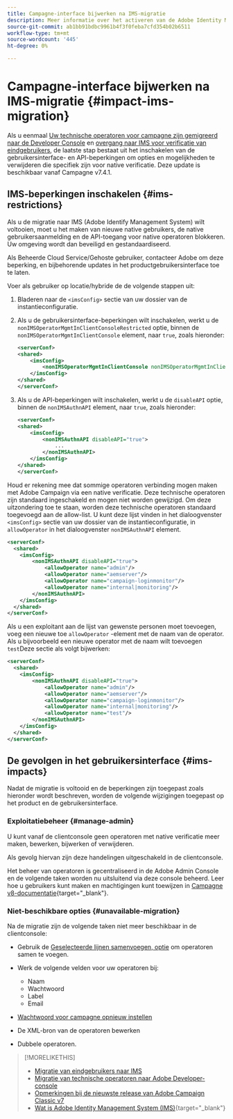 ```yaml
---
title: Campagne-interface bijwerken na IMS-migratie
description: Meer informatie over het activeren van de Adobe Identity Management System Migration Interface-effecten
source-git-commit: ab1bb91bdbc9961b4f3f0feba7cfd354b02b6511
workflow-type: tm+mt
source-wordcount: '445'
ht-degree: 0%

---
```


# Campagne-interface bijwerken na IMS-migratie {#impact-ims-migration}

Als u eenmaal [Uw technische operatoren voor campagne zijn gemigreerd naar de Developer Console](ims-migration.md) en [overgang naar IMS voor verificatie van eindgebruikers](migrate-users-to-ims.md), de laatste stap bestaat uit het inschakelen van de gebruikersinterface- en API-beperkingen om opties en mogelijkheden te verwijderen die specifiek zijn voor native verificatie. Deze update is beschikbaar vanaf Campagne v7.4.1.

## IMS-beperkingen inschakelen {#ims-restrictions}

Als u de migratie naar IMS (Adobe Identify Management System) wilt voltooien, moet u het maken van nieuwe native gebruikers, de native gebruikersaanmelding en de API-toegang voor native operatoren blokkeren. Uw omgeving wordt dan beveiligd en gestandaardiseerd.

Als Beheerde Cloud Service/Gehoste gebruiker, contacteer Adobe om deze beperking, en bijbehorende updates in het productgebruikersinterface toe te laten.

Voer als gebruiker op locatie/hybride de de volgende stappen uit:

1. Bladeren naar de `<imsConfig>` sectie van uw dossier van de instantieconfiguratie.
1. Als u de gebruikersinterface-beperkingen wilt inschakelen, werkt u de `nonIMSOperatorMgmtInClientConsoleRestricted` optie, binnen de `nonIMSOperatorMgmtInClientConsole` element, naar `true`, zoals hieronder:


   ```xml
   <serverConf>
   <shared>
       <imsConfig>
           <nonIMSOperatorMgmtInClientConsole nonIMSOperatorMgmtInClientConsoleRestricted="true"/>
       </imsConfig>
   </shared>
   </serverConf>
   ```

1. Als u de API-beperkingen wilt inschakelen, werkt u de `disableAPI` optie, binnen de `nonIMSAuthnAPI` element, naar `true`, zoals hieronder:

   ```xml
   <serverConf>
   <shared>
       <imsConfig>
           <nonIMSAuthnAPI disableAPI="true">
               ...
           </nonIMSAuthnAPI>
       </imsConfig>
   </shared>
   </serverConf>
   ```

Houd er rekening mee dat sommige operatoren verbinding mogen maken met Adobe Campaign via een native verificatie. Deze technische operatoren zijn standaard ingeschakeld en mogen niet worden gewijzigd. Om deze uitzondering toe te staan, worden deze technische operatoren standaard toegevoegd aan de allow-list. U kunt deze lijst vinden in het dialoogvenster `<imsConfig>` sectie van uw dossier van de instantieconfiguratie, in `allowOperator` in het dialoogvenster `nonIMSAuthnAPI` element.

```xml
<serverConf>
  <shared>
    <imsConfig>
        <nonIMSAuthnAPI disableAPI="true">
            <allowOperator name="admin"/>
            <allowOperator name="aemserver"/>
            <allowOperator name="campaign-loginmonitor"/>
            <allowOperator name="internal|monitoring"/>
        </nonIMSAuthnAPI>
    </imsConfig>
  </shared>
</serverConf>
```

Als u een exploitant aan de lijst van gewenste personen moet toevoegen, voeg een nieuwe toe `allowOperator` -element met de naam van de operator. Als u bijvoorbeeld een nieuwe operator met de naam wilt toevoegen `test`Deze sectie als volgt bijwerken:

```xml
<serverConf>
  <shared>
    <imsConfig>
        <nonIMSAuthnAPI disableAPI="true">
            <allowOperator name="admin"/>
            <allowOperator name="aemserver"/>
            <allowOperator name="campaign-loginmonitor"/>
            <allowOperator name="internal|monitoring"/>
            <allowOperator name="test"/>
        </nonIMSAuthnAPI>
    </imsConfig>
  </shared>
</serverConf>
```

## De gevolgen in het gebruikersinterface {#ims-impacts}

Nadat de migratie is voltooid en de beperkingen zijn toegepast zoals hieronder wordt beschreven, worden de volgende wijzigingen toegepast op het product en de gebruikersinterface.

### Exploitatiebeheer {#manage-admin}

U kunt vanaf de clientconsole geen operatoren met native verificatie meer maken, bewerken, bijwerken of verwijderen.

Als gevolg hiervan zijn deze handelingen uitgeschakeld in de clientconsole.

Het beheer van operatoren is gecentraliseerd in de Adobe Admin Console en de volgende taken worden nu uitsluitend via deze console beheerd. Leer hoe u gebruikers kunt maken en machtigingen kunt toewijzen in [Campagne v8-documentatie](https://experienceleague.adobe.com/en/docs/campaign/campaign-v8/admin/permissions/manage-permissions){target="_blank"}.

### Niet-beschikbare opties {#unavailable-migration}

Na de migratie zijn de volgende taken niet meer beschikbaar in de clientconsole:

* Gebruik de [Geselecteerde lijnen samenvoegen, optie](../../platform/using/updating-data.md#merge-data) om operatoren samen te voegen.

* Werk de volgende velden voor uw operatoren bij:
   * Naam
   * Wachtwoord
   * Label
   * Email

* [Wachtwoord voor campagne opnieuw instellen](../../production/using/lost-password.md)

* De XML-bron van de operatoren bewerken

* Dubbele operatoren.


>[!MORELIKETHIS]
>
>* [Migratie van eindgebruikers naar IMS](migrate-users-to-ims.md)
>* [Migratie van technische operatoren naar Adobe Developer-console](ims-migration.md)
>* [Opmerkingen bij de nieuwste release van Adobe Campaign Classic v7](../../rn/using/latest-release.md)
>* [Wat is Adobe Identity Management System (IMS)](https://helpx.adobe.com/enterprise/using/identity.html){target="_blank"}

